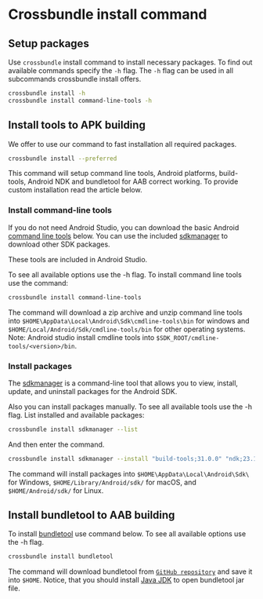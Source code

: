 # Crossbundle install command 

## Setup packages 

Use `crossbundle` install command to install necessary packages. To find out available commands specify the `-h` flag. The `-h` flag can be used in all subcommands crossbundle install offers.

```sh
crossbundle install -h
crossbundle install command-line-tools -h
```

## Install tools to APK building

We offer to use our command to fast installation all required packages.

```sh
crossbundle install --preferred
```

This command will setup command line tools, Android platforms, build-tools, Android NDK and bundletool for AAB correct working. To provide custom installation read the article below. 

### Install command-line tools

If you do not need Android Studio, you can download the basic Android [command line tools](https://developer.android.com/studio/command-line) below. You can use the included [sdkmanager](https://developer.android.com/studio/command-line/sdkmanager) to download other SDK packages.

These tools are included in Android Studio.

To see all available options use the -h flag. To install command line tools use the command:

```sh
crossbundle install command-line-tools
```

The command will download a zip archive and unzip command line tools into `$HOME\AppData\Local\Android\Sdk\cmdline-tools\bin` for windows and `$HOME/Local/Android/Sdk/cmdline-tools/bin` for other operating systems.
Note: Android studio install cmdline tools into `$SDK_ROOT/cmdline-tools/<version>/bin`.

### Install packages

The [sdkmanager](https://developer.android.com/studio/command-line/sdkmanager) is a command-line tool that allows you to view, install, update, and uninstall packages for the Android SDK.

Also you can install packages manually. To see all available tools use the -h flag. List installed and available packages:

```sh
crossbundle install sdkmanager --list
```

And then enter the command.

```sh
crossbundle install sdkmanager --install "build-tools;31.0.0" "ndk;23.1.7779620" "platforms;android-31"
```

The command will install packages into `$HOME\AppData\Local\Android\Sdk\` for Windows, `$HOME/Library/Android/sdk/` for macOS, and `$HOME/Android/sdk/` for Linux.

## Install bundletool to AAB building

To install [bundletool](https://developer.android.com/studio/command-line/bundletool) use command below. To see all available options use the -h flag.

```sh
crossbundle install bundletool
```

The command will download bundletool from [`GitHub repository`](https://github.com/google/bundletool/releases) and save it into `$HOME`. Notice, that you should install [Java JDK](https://www.oracle.com/java/technologies/downloads/) to open bundletool jar file.
